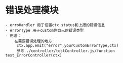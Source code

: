 # 错误处理模块

    - erroHandler 用于设置ctx.status和上报的错误信息
    - errorType 用于custom你自己的错误类型
    - 用法：
        在需要错误处理的地方：
         ctx.app.emit("error",yourCustomErrorType,ctx)
         参考 ./controller/testController.js/function test_ErrorController(ctx)
